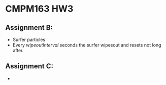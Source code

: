 # CMPM163 HW3

Assignment B:
------------
* Surfer particles
* Every *wipeoutInterval* seconds the surfer wipesout and resets not long after.

Assignment C:
------------
* 